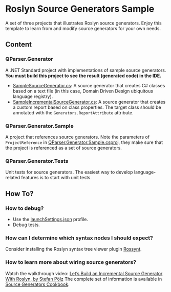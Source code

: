 # Roslyn Source Generators Sample

A set of three projects that illustrates Roslyn source generators. Enjoy this template to learn from and modify source
generators for your own needs.

## Content

### QParser.Generator

A .NET Standard project with implementations of sample source generators.
**You must build this project to see the result (generated code) in the IDE.**

- [SampleSourceGenerator.cs](SampleSourceGenerator.cs): A source generator that creates C# classes based on a text
  file (in this case, Domain Driven Design ubiquitous language registry).
- [SampleIncrementalSourceGenerator.cs](SampleIncrementalSourceGenerator.cs): A source generator that creates a custom
  report based on class properties. The target class should be annotated with the `Generators.ReportAttribute`
  attribute.

### QParser.Generator.Sample

A project that references source generators. Note the parameters of `ProjectReference`
in [QParser.Generator.Sample.csproj](../QParser.Generator.Sample/QParser.Generator.Sample.csproj), they make sure that
the project is referenced as a set of source generators.

### QParser.Generator.Tests

Unit tests for source generators. The easiest way to develop language-related features is to start with unit tests.

## How To?

### How to debug?

- Use the [launchSettings.json](Properties/launchSettings.json) profile.
- Debug tests.

### How can I determine which syntax nodes I should expect?

Consider installing the Roslyn syntax tree viewer plugin [Rossynt](https://plugins.jetbrains.com/plugin/16902-rossynt/).

### How to learn more about wiring source generators?

Watch the walkthrough
video: [Let’s Build an Incremental Source Generator With Roslyn, by Stefan Pölz](https://youtu.be/azJm_Y2nbAI)
The complete set of information is available
in [Source Generators Cookbook](https://github.com/dotnet/roslyn/blob/main/docs/features/source-generators.cookbook.md).